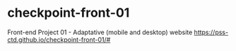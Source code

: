 # checkpoint-front-01
Front-end Project 01 - Adaptative (mobile and desktop) website 
https://pss-ctd.github.io/checkpoint-front-01/#